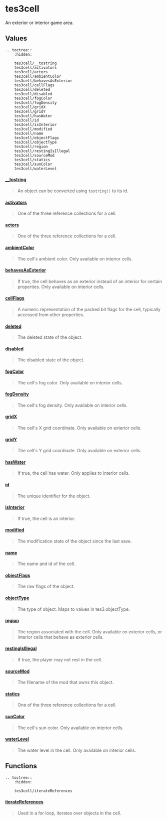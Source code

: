 # tes3cell

An exterior or interior game area.

## Values

```eval_rst
.. toctree::
    :hidden:

    tes3cell/__tostring
    tes3cell/activators
    tes3cell/actors
    tes3cell/ambientColor
    tes3cell/behavesAsExterior
    tes3cell/cellFlags
    tes3cell/deleted
    tes3cell/disabled
    tes3cell/fogColor
    tes3cell/fogDensity
    tes3cell/gridX
    tes3cell/gridY
    tes3cell/hasWater
    tes3cell/id
    tes3cell/isInterior
    tes3cell/modified
    tes3cell/name
    tes3cell/objectFlags
    tes3cell/objectType
    tes3cell/region
    tes3cell/restingIsIllegal
    tes3cell/sourceMod
    tes3cell/statics
    tes3cell/sunColor
    tes3cell/waterLevel
```

#### [__tostring](tes3cell/__tostring.md)

> An object can be converted using ``tostring()`` to its id.

#### [activators](tes3cell/activators.md)

> One of the three reference collections for a cell.

#### [actors](tes3cell/actors.md)

> One of the three reference collections for a cell.

#### [ambientColor](tes3cell/ambientColor.md)

> The cell's ambient color. Only available on interior cells.

#### [behavesAsExterior](tes3cell/behavesAsExterior.md)

> If true, the cell behaves as an exterior instead of an interior for certain properties. Only available on interior cells.

#### [cellFlags](tes3cell/cellFlags.md)

> A numeric representation of the packed bit flags for the cell, typically accessed from other properties.

#### [deleted](tes3cell/deleted.md)

> The deleted state of the object.

#### [disabled](tes3cell/disabled.md)

> The disabled state of the object.

#### [fogColor](tes3cell/fogColor.md)

> The cell's fog color. Only available on interior cells.

#### [fogDensity](tes3cell/fogDensity.md)

> The cell's fog density. Only available on interior cells.

#### [gridX](tes3cell/gridX.md)

> The cell's X grid coordinate. Only available on exterior cells.

#### [gridY](tes3cell/gridY.md)

> The cell's Y grid coordinate. Only available on exterior cells.

#### [hasWater](tes3cell/hasWater.md)

> If true, the cell has water. Only applies to interior cells.

#### [id](tes3cell/id.md)

> The unique identifier for the object.

#### [isInterior](tes3cell/isInterior.md)

> If true, the cell is an interior.

#### [modified](tes3cell/modified.md)

> The modification state of the object since the last save.

#### [name](tes3cell/name.md)

> The name and id of the cell.

#### [objectFlags](tes3cell/objectFlags.md)

> The raw flags of the object.

#### [objectType](tes3cell/objectType.md)

> The type of object. Maps to values in tes3.objectType.

#### [region](tes3cell/region.md)

> The region associated with the cell. Only available on exterior cells, or interior cells that behave as exterior cells.

#### [restingIsIllegal](tes3cell/restingIsIllegal.md)

> If true, the player may not rest in the cell.

#### [sourceMod](tes3cell/sourceMod.md)

> The filename of the mod that owns this object.

#### [statics](tes3cell/statics.md)

> One of the three reference collections for a cell.

#### [sunColor](tes3cell/sunColor.md)

> The cell's sun color. Only available on interior cells.

#### [waterLevel](tes3cell/waterLevel.md)

> The water level in the cell. Only available on interior cells.

## Functions

```eval_rst
.. toctree::
    :hidden:

    tes3cell/iterateReferences
```

#### [iterateReferences](tes3cell/iterateReferences.md)

> Used in a for loop, iterates over objects in the cell.
